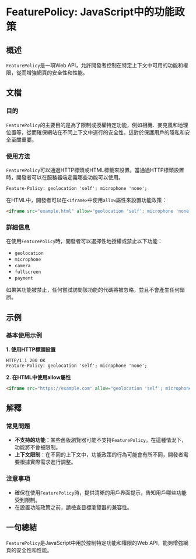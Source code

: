 <!--
Meta Description: # FeaturePolicy: JavaScript中的功能政策 ## 概述 `FeaturePolicy`是一項Web API，允許開發者控制在特定上下文中可用的功能和權限，從而增強網頁的安全性和性能。 ## 文檔 ### 目的 `FeaturePolicy`的主要目的是為了限制或授權特定功能，...
Meta Keywords: featurepolicy, geolocation, microphone, iframe, self
-->

# FeaturePolicy: JavaScript中的功能政策

## 概述
`FeaturePolicy`是一項Web API，允許開發者控制在特定上下文中可用的功能和權限，從而增強網頁的安全性和性能。

## 文檔

### 目的
`FeaturePolicy`的主要目的是為了限制或授權特定功能，例如相機、麥克風和地理位置等，從而確保網站在不同上下文中運行的安全性。這對於保護用戶的隱私和安全至關重要。

### 使用方法
`FeaturePolicy`可以通過HTTP標頭或HTML標籤來設置。當通過HTTP標頭設置時，開發者可以在服務器端定義哪些功能可以使用。

```http
Feature-Policy: geolocation 'self'; microphone 'none';
```

在HTML中，開發者可以在`<iframe>`中使用`allow`屬性來設置功能政策：

```html
<iframe src="example.html" allow="geolocation 'self'; microphone 'none'"></iframe>
```

### 詳細信息
在使用`FeaturePolicy`時，開發者可以選擇性地授權或禁止以下功能：
- `geolocation`
- `microphone`
- `camera`
- `fullscreen`
- `payment`

如果某功能被禁止，任何嘗試訪問該功能的代碼將被忽略，並且不會產生任何錯誤。

## 示例

### 基本使用示例

**1. 使用HTTP標頭設置**

```http
HTTP/1.1 200 OK
Feature-Policy: geolocation 'self'; microphone 'none';
```

**2. 在HTML中使用allow屬性**

```html
<iframe src="https://example.com" allow="geolocation 'self'; microphone 'none'"></iframe>
```

## 解釋

### 常見問題
- **不支持的功能**：某些舊版瀏覽器可能不支持`FeaturePolicy`。在這種情況下，功能將不會被限制。
- **上下文限制**：在不同的上下文中，功能政策的行為可能會有所不同，開發者需要根據實際需求進行調整。

### 注意事項
- 確保在使用`FeaturePolicy`時，提供清晰的用戶界面提示，告知用戶哪些功能受到限制。
- 在設置功能政策之前，請檢查目標瀏覽器的兼容性。

## 一句總結
`FeaturePolicy`是JavaScript中用於控制特定功能和權限的Web API，能夠增強網頁的安全性和性能。